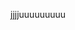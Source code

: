 <!--
 * @Author: nanyang.yang
 * @Date: 2021-02-12 20:58:18
 * @LastEditors: nanyang.yang
 * @LastEditTime: 2021-02-12 21:03:34
 * @Descripttion: 
-->
jjjjuuuuuuuuu
